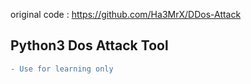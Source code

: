 original code : https://github.com/Ha3MrX/DDos-Attack 

<h2>Python3 Dos Attack Tool</h2>

```diff
- Use for learning only
```

